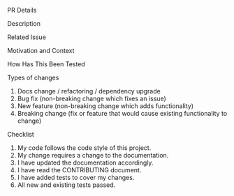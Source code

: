 PR Details

Description

Related Issue

Motivation and Context

How Has This Been Tested

Types of changes

 1. Docs change / refactoring / dependency upgrade
 2. Bug fix (non-breaking change which fixes an issue)
 3. New feature (non-breaking change which adds functionality)
 4. Breaking change (fix or feature that would cause existing functionality to change)
 
Checklist
 1. My code follows the code style of this project.
 2. My change requires a change to the documentation.
 3. I have updated the documentation accordingly.
 4. I have read the CONTRIBUTING document.
 5. I have added tests to cover my changes.
 6. All new and existing tests passed.
